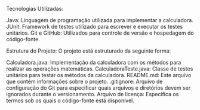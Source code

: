 Tecnologias Utilizadas:

Java: Linguagem de programação utilizada para implementar a calculadora.
JUnit: Framework de testes utilizado para escrever e executar os testes unitários.
Git e GitHub: Utilizados para controle de versão e hospedagem do código-fonte.


Estrutura do Projeto:
O projeto está estruturado da seguinte forma:

Calculadora.java: Implementação da calculadora com os métodos para realizar as operações matemáticas.
CalculadoraTeste.java: Classe de testes unitários para testar os métodos da calculadora.
README.md: Este arquivo que contém informações sobre o projeto.
.gitignore: Arquivo de configuração do Git para especificar quais arquivos e diretórios devem ser ignorados durante o versionamento.
Arquivo de licença: Especifica os termos sob os quais o código-fonte está disponível.

